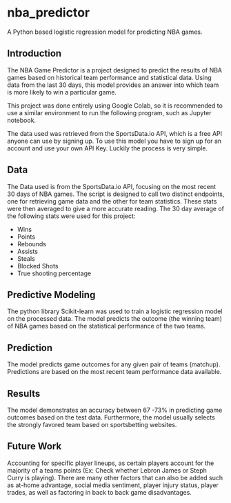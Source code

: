 # nba_predictor
A Python based logistic regression model for predicting NBA games.


## Introduction
The NBA Game Predictor is a project designed to predict the results of NBA games based on historical team performance and statistical data. Using data from the last 30 days, this model provides an answer into which team is more likely to win a particular game.

This project was done entirely using Google Colab, so it is recommended to use a similar environment to run the following program, such as Jupyter notebook.

The data used was retrieved from the SportsData.io API, which is a free API anyone can use by signing up. To use this model you have to sign up for an account and use your own API Key. Luckily the process is very simple.


## Data
The Data used is from the SportsData.io API, focusing on the most recent 30 days of NBA games. The script is designed to call two distinct endpoints, one for retrieving game data and the other for team statistics. These stats were then averaged to give a more accurate reading.
The 30 day average of the following stats were used for this project:

* Wins
* Points
* Rebounds
* Assists
* Steals
* Blocked Shots
* True shooting percentage


## Predictive Modeling
The python library Scikit-learn was used to train a logistic regression model on the processed data. The model predicts the outcome (the winning team) of NBA games based on the statistical performance of the two teams.

## Prediction
The model predicts game outcomes for any given pair of teams (matchup). Predictions are based on the most recent team performance data available.


## Results
The model demonstrates an accuracy between 67 -73% in predicting game outcomes based on the test data. Furthermore, the model usually selects the strongly favored team based on sportsbetting websites.


## Future Work
Accounting for specific player lineups, as certain players account for the majority of a teams points (Ex: Check whether Lebron James or Steph Curry is playing). There are many other factors that can also be added such as at-home advantage, social media sentiment, player injury status, player trades, as well as factoring in back to back game disadvantages.














